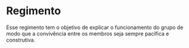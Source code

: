 Regimento
=========

Esse regimento tem o objetivo de explicar o funcionamento do grupo de modo que a convivência entre os membros seja sempre pacífica e construtiva.
